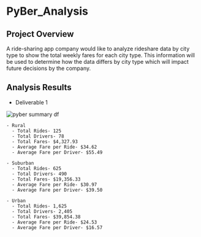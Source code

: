 # PyBer_Analysis

## Project Overview
A ride-sharing app company would like to analyze rideshare data by city type to show the total weekly fares for each city type.  This information will be used to determine how the data differs by city type which will impact future decisions by the company.

## Analysis Results
  - Deliverable 1

![pyber summary df](https://user-images.githubusercontent.com/96347933/151714143-972b9b91-0120-4afe-94ec-24438f23f38d.PNG)

    - Rural
      - Total Rides- 125
      - Total Drivers- 78
      - Total Fares- $4,327.93
      - Average Fare per Ride- $34.62
      - Average Fare per Driver- $55.49

    - Suburban
      - Total Rides- 625
      - Total Drivers- 490
      - Total Fares- $19,356.33
      - Average Fare per Ride- $30.97
      - Average Fare per Driver- $39.50
      
    - Urban
      - Total Rides- 1,625
      - Total Drivers- 2,405
      - Total Fares- $39,854.38
      - Average Fare per Ride- $24.53
      - Average Fare per Driver- $16.57
